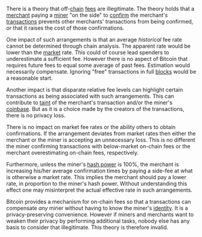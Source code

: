 There is a theory that off-[chain](Glossary#chain) [fees](Glossary#fee) are illegitimate. The theory holds that a [merchant](Glossary#merchant) paying a [miner](Glossary#miner) "on the side" to [confirm](Glossary#confirmation) the merchant's [transactions](Glossary#transaction) prevents other merchants' transactions from being confirmed, or that it raises the cost of those confirmations.

One impact of such arrangements is that an average *historical* fee rate cannot be determined through chain analysis. The apparent rate would be lower than the [market](Glossary#market) rate. This could of course lead spenders to underestimate a sufficient fee. However there is no aspect of Bitcoin that requires future fees to equal some average of past fees. Estimation would necessarily compensate. Ignoring "free" transactions in full [blocks](Glossary#block) would be a reasonable start.

Another impact is that disparate relative fee levels can highlight certain transactions as being associated with such arrangements. This can contribute to [taint](Glossary#taint) of the merchant's transaction and/or the miner's [coinbase](Glossary#coinbase). But as it is a choice made by the creators of the transactions, there is no privacy loss.

There is no impact on market fee rates or the ability others to obtain confirmations. If the arrangement deviates from market rates then either the merchant or the miner is accepting an unnecessary loss. This is no different the miner confirming transactions with below-market on-chain fees or the merchant overestimating on-chain fees, respectively.

Furthermore, unless the miner's [hash power](Glossary#hash-power) is 100%, the merchant is increasing his/her average confirmation times by paying a side-fee at what is otherwise a market rate. This implies the merchant should pay a lower rate, in proportion to the miner's hash power. Without understanding this effect one may misinterpret the actual effective rate in such arrangements.

Bitcoin provides a mechanism for on-chain fees so that a transactions can compensate *any* miner without having to know the miner's [identity](Glossary#identity). It is a privacy-preserving convenience. However if miners and merchants want to weaken their privacy by performing additional tasks, nobody else has any basis to consider that illegitimate. This theory is therefore invalid.